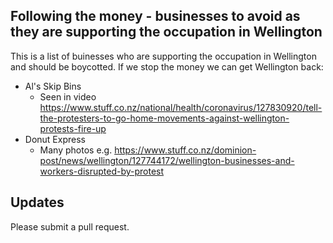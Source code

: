 ## Following the money - businesses to avoid as they are supporting the occupation in Wellington

This is a list of buinesses who are supporting the occupation in Wellington and should be boycotted. If we stop the money we can get Wellington back:
* Al's Skip Bins
  * Seen in video https://www.stuff.co.nz/national/health/coronavirus/127830920/tell-the-protesters-to-go-home-movements-against-wellington-protests-fire-up
* Donut Express
  * Many photos e.g. https://www.stuff.co.nz/dominion-post/news/wellington/127744172/wellington-businesses-and-workers-disrupted-by-protest


## Updates
Please submit a pull request.

